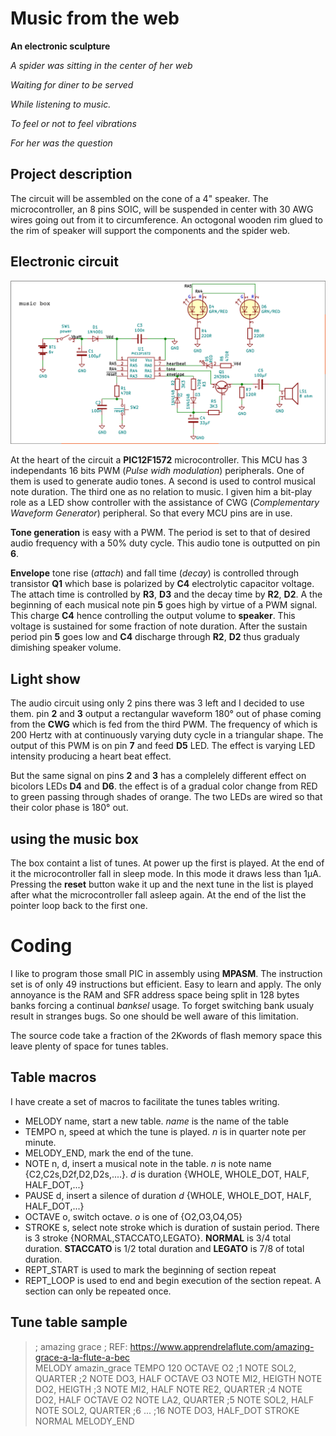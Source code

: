 Music from the web
==================

**An electronic sculpture**

*A spider was sitting in the center of her web*

*Waiting for diner to be served*

*While listening to music.*

*To feel or not to feel vibrations*

*For her was the question*


Project description
-------------------

The circuit will be assembled on the cone of a 4" speaker. The microcontroller, an 8 pins SOIC, will be suspended in center with 30 AWG wires going out from it to
circumference. An octogonal wooden rim glued to the rim of speaker will support the components and the spider web. 

Electronic circuit
------------------

![schematic](schematic.png)

 At the heart of the circuit a **PIC12F1572** microcontroller. This MCU has 3 independants 16 bits PWM (*Pulse widh modulation*) peripherals. One of them is used to generate audio tones.
A second is used to control musical note duration. The third one as no relation to music. I given him a bit-play role as a LED show controller with the assistance
of CWG (*Complementary Waveform Generator*) peripheral. So that every MCU pins are in use.

**Tone generation** is easy with a PWM. The period is set to that of desired audio frequency with a 50% duty cycle. This audio tone is outputted on pin **6**.

**Envelope** tone rise (*attach*) and fall time (*decay*) is controlled through transistor **Q1** which base is polarized by **C4** electrolytic capacitor voltage. The attach time is controlled by **R3**, **D3** and the decay time by **R2**, **D2**. A the beginning of each musical note pin **5** goes high by virtue of a PWM signal. This charge **C4** hence controlling the output volume to **speaker**.  This voltage is sustained for some fraction of note duration. After the sustain period pin **5** goes low and **C4** discharge through **R2**, **D2** thus gradualy dimishing speaker volume.

Light show
----------

The audio circuit using only 2 pins there was 3 left and I decided to use them. pin **2** and **3** output a rectangular waveform 180&deg; out of phase coming from the
**CWG** which is fed from the third PWM. The frequency of which is 200 Hertz with at continuously varying duty cycle in a triangular shape. The output of this PWM is
on pin **7** and feed **D5** LED. The effect is varying LED intensity producing a heart beat effect.

But the same signal on pins **2** and **3** has a complelely different effect on bicolors LEDs **D4** and **D6**. the effect is of a gradual color change from RED to 
green passing through shades of orange. The two LEDs are wired so that their color phase is 180&deg; out.

using the music box
-------------------
 The box containt a list of tunes. At power up the first is played. At the end of it the microcontroller fall in sleep mode. In this mode it draws less than 1µA. Pressing
the **reset** button wake it up and the next tune in the list is played after what the microcontroller fall asleep again. At the end of the list the pointer loop back
to the first one.

Coding
======
  I like to program those small PIC in assembly using **MPASM**. The instruction set is of only 49 instructions but efficient. Easy to learn and apply. The only annoyance is the RAM and SFR address space being split in 128 bytes banks forcing a continual *banksel* usage. To forget switching bank usualy result in stranges bugs.
So one should be well aware of this limitation.

The source code take a fraction of the 2Kwords of flash memory space this leave plenty of space for tunes tables.

Table macros
------------

I have create a set of macros to facilitate the tunes tables writing.

* MELODY name,  start a new table. *name* is the name of the table
* TEMPO n,  speed at which the tune is played. *n* is in quarter note per minute.
* MELODY_END,  mark the end of the tune.
* NOTE n, d,  insert a musical note in the table. *n* is note name {C2,C2s,D2f,D2,D2s,....}. *d* is duration {WHOLE, WHOLE_DOT, HALF, HALF_DOT,...}
* PAUSE d, insert a silence of duration *d* {WHOLE, WHOLE_DOT, HALF, HALF_DOT,...}
* OCTAVE o, switch octave. *o* is one of {O2,O3,O4,O5}
* STROKE s, select note stroke which is duration of sustain period. There is 3 stroke {NORMAL,STACCATO,LEGATO}. **NORMAL** is 3/4 total duration. **STACCATO** is 1/2 total duration and **LEGATO** is 7/8 of total duration.
* REPT_START is used to mark the beginning of section repeat
* REPT_LOOP is used to end and begin execution of the section repeat. A section can only be repeated once.
 
Tune table sample
-----------------
> ; amazing grace
> ; REF: https://www.apprendrelaflute.com/amazing-grace-a-la-flute-a-bec	
>	MELODY amazin_grace
>	TEMPO 120
>	OCTAVE O2
>	;1
>	NOTE SOL2, QUARTER
>	;2
>	NOTE DO3, HALF
>	OCTAVE O3
>	NOTE MI2, HEIGTH
>	NOTE DO2, HEIGTH
>	;3
>	NOTE MI2, HALF
>	NOTE RE2, QUARTER
>	;4
>	NOTE DO2, HALF
>	OCTAVE O2
>	NOTE LA2, QUARTER
>	;5
>	NOTE SOL2, HALF
>	NOTE SOL2, QUARTER
>	;6
>	...
>	;16
>	NOTE DO3, HALF_DOT
>	STROKE NORMAL
>	MELODY_END


